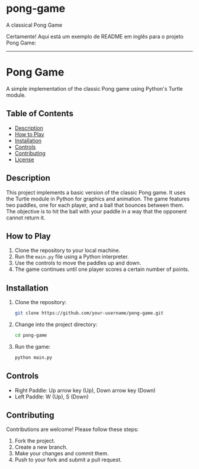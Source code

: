 # pong-game
A classical Pong Game

Certamente! Aqui está um exemplo de README em inglês para o projeto Pong Game:

---

# Pong Game

A simple implementation of the classic Pong game using Python's Turtle module.

## Table of Contents

- [Description](#description)
- [How to Play](#how-to-play)
- [Installation](#installation)
- [Controls](#controls)
- [Contributing](#contributing)
- [License](#license)

## Description

This project implements a basic version of the classic Pong game. It uses the Turtle module in Python for graphics and animation. The game features two paddles, one for each player, and a ball that bounces between them. The objective is to hit the ball with your paddle in a way that the opponent cannot return it.

## How to Play

1. Clone the repository to your local machine.
2. Run the `main.py` file using a Python interpreter.
3. Use the controls to move the paddles up and down.
4. The game continues until one player scores a certain number of points.

## Installation

1. Clone the repository:

   ```bash
   git clone https://github.com/your-username/pong-game.git
   ```

2. Change into the project directory:

   ```bash
   cd pong-game
   ```

3. Run the game:

   ```bash
   python main.py
   ```

## Controls

- Right Paddle: Up arrow key (Up), Down arrow key (Down)
- Left Paddle: W (Up), S (Down)

## Contributing

Contributions are welcome! Please follow these steps:

1. Fork the project.
2. Create a new branch.
3. Make your changes and commit them.
4. Push to your fork and submit a pull request.
